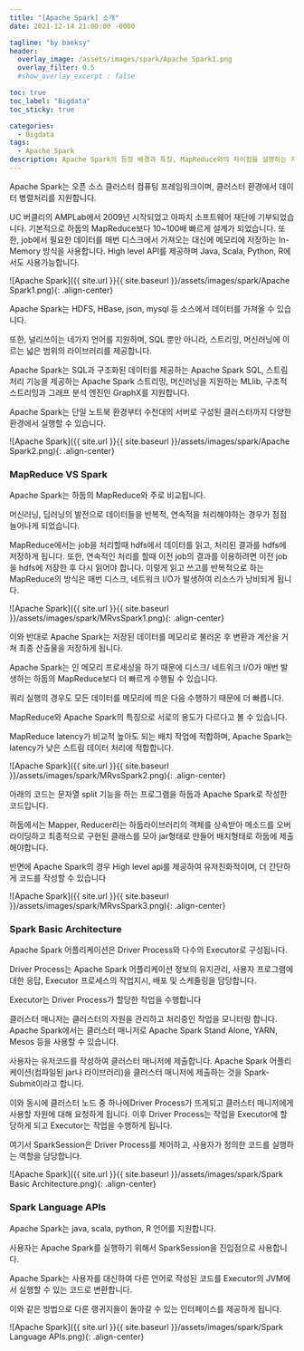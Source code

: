 ```yaml
---
title: "[Apache Spark] 소개"
date: 2021-12-14 21:00:00 -0000

tagline: "by baeksy"
header:
  overlay_image: /assets/images/spark/Apache Spark1.png
  overlay_filter: 0.5
  #show_overlay_excerpt : false

toc: true
toc_label: "Bigdata"
toc_sticky: true

categories: 
  - Bigdata
tags: 
  - Apache Spark
description: Apache Spark의 등장 배경과 특징, MapReduce와의 차이점을 설명하는 자료 입니다.
---
```


Apache Spark는 오픈 소스 클러스터 컴퓨팅 프레임워크이며, 클러스터 환경에서 데이터 병렬처리를 지원합니다.

UC 버클리의 AMPLab에서 2009년 시작되었고 아파치 소프트웨어 재단에 기부되었습니다. 기본적으로 하둡의 MapReduce보다 10~100배 빠르게 설계가 되었습니다. 또한, job에서 필요한 데이터를 매번 디스크에서 가져오는 대신에 메모리에 저장하는 In-Memory 방식을 사용합니다. High level API를 제공하며 Java, Scala, Python, R에서도 사용가능합니다.

![Apache Spark]({{ site.url }}{{ site.baseurl }}/assets/images/spark/Apache Spark1.png){: .align-center}

Apache Spark는 HDFS, HBase, json, mysql 등 소스에서 데이터를 가져올 수 있습니다.

또한, 널리쓰이는 네가지 언어를 지원하며, SQL 뿐만 아니라, 스트리밍, 머신러닝에 이르는 넓은 범위의 라이브러리를 제공합니다.

Apache Spark는 SQL과 구조화된 데이터를 제공하는 Apache Spark SQL, 스트림 처리 기능을 제공하는 Apache Spark 스트리밍, 머신러닝을 지원하는 MLlib, 구조적 스트리밍과 그래프 분석 엔진인 GraphX를 지원합니다.

Apache Spark는 단일 노트북 환경부터 수천대의 서버로 구성된 클러스터까지 다양한 환경에서 실행할 수 있습니다.

![Apache Spark]({{ site.url }}{{ site.baseurl }}/assets/images/spark/Apache Spark2.png){: .align-center}

### MapReduce VS Spark

Apache Spark는 하둡의 MapReduce와 주로 비교됩니다.

머신러닝, 딥러닝의 발전으로 데이터들을 반복적, 연속적을 처리해야하는 경우가 점점 늘어나게 되었습니다.

MapReduce에서는 job을 처리할때 hdfs에서 데이터를 읽고, 처리된 결과를 hdfs에 저장하게 됩니다. 또한, 연속적인 처리를 할때 이전 job의 결과를 이용하려면 이전 job을 hdfs에 저장한 후 다시 읽어야 합니다. 이렇게 읽고 쓰고를 반복적으로 하는 MapReduce의 방식은 매번 디스크, 네트워크 I/O가 발생하여 리소스가 낭비되게 됩니다.

![Apache Spark]({{ site.url }}{{ site.baseurl }}/assets/images/spark/MRvsSpark1.png){: .align-center}

이와 반대로 Apache Spark는 저장된 데이터를 메모리로 불러온 후 변환과 계산을 거쳐 최종 산출물을 저장하게 됩니다.

Apache Spark는 인 메모리 프로세싱을 하기 때문에 디스크/ 네트워크 I/O가 매번 발생하는 하둡의 MapReduce보다 더 빠르게 수행될 수 있습니다.

쿼리 실행의 경우도 모든 데이터를 메모리에 띄운 다음 수행하기 때문에 더 빠릅니다.

MapReduce와 Apache Spark의 특징으로 서로의 용도가 다르다고 볼 수 있습니다.

MapReduce latency가 비교적 높아도 되는 배치 작업에 적합하며, Apache Spark는 latency가 낮은 스트림 데이터 처리에 적합합니다.

![Apache Spark]({{ site.url }}{{ site.baseurl }}/assets/images/spark/MRvsSpark2.png){: .align-center}

아래의 코드는 문자열 split 기능을 하는 프로그램을 하둡과 Apache Spark로 작성한 코드입니다.

하둡에서는 Mapper, Reducer라는 하둡라이브러리의 객체를 상속받아 메소드를 오버라이딩하고 최종적으로 구현된 클래스를 모아 jar형태로 만들어 배치형태로 하둡에 제출해야합니다.

반면에 Apache Spark의 경우 High level api를 제공하여 유저친화적이며, 더 간단하게 코드를 작성할 수 있습니다

![Apache Spark]({{ site.url }}{{ site.baseurl }}/assets/images/spark/MRvsSpark3.png){: .align-center}

### Spark Basic Architecture

Apache Spark 어플리케이션은 Driver Process와 다수의 Executor로 구성됩니다.

Driver Process는 Apache Spark 어플리케이션 정보의 유지관리, 사용자 프로그램에 대한 응답, Executor 프로세스의 작업지시, 배포 및 스케줄링을 담당합니다.

Executor는 Driver Process가 할당한 작업을 수행합니다

클러스터 매니저는 클러스터의 자원을 관리하고 처리중인 작업을 모니터링 합니다. Apache Spark에서는 클러스터 매니저로 Apache Spark Stand Alone, YARN, Mesos 등을 사용할 수 있습니다.

사용자는 유저코드를 작성하여 클러스터 매니저에 제출합니다. Apache Spark 어플리케이션(컴파일된 jar나 라이브러리)을 클러스터 매니저에 제출하는 것을 Spark- Submit이라고 합니다.

이와 동시에 클러스터 노드 중 하나에Driver Process가 뜨게되고 클러스터 매니저에게 사용할 자원에 대해 요청하게 됩니다. 이후 Driver Process는 작업을 Executor에 할당하게 되고 Executor는 작업을 수행하게 됩니다.

여기서 SparkSession은 Driver Process를 제어하고, 사용자가 정의한 코드를 실행하는 역할을 담당합니다.

![Apache Spark]({{ site.url }}{{ site.baseurl }}/assets/images/spark/Spark Basic Architecture.png){: .align-center}

### Spark Language APIs

Apache Spark는 java, scala, python, R 언어를 지원합니다.

사용자는 Apache Spark를 실행하기 위해서 SparkSession을 진입점으로 사용합니다.

Apache Spark는 사용자를 대신하여 다른 언어로 작성된 코드를 Executor의 JVM에서 실행할 수 있는 코드로 변환합니다.

이와 같은 방법으로 다른 랭귀지들이 돌아갈 수 있는 인터페이스를 제공하게 됩니다.

![Apache Spark]({{ site.url }}{{ site.baseurl }}/assets/images/spark/Spark Language APIs.png){: .align-center}
